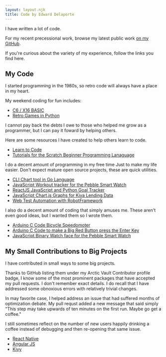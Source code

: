 ```yaml
---
layout: layout.njk
title: Code by Edward Delaporte
---
```


I have written a lot of code. 

For my recent precessional work,
browse my latest public work [on my GitHub](https://github.com/edthedev).

If you're curious about the variety of my experience, follow the links you find here.

## My Code

I started programming in the 1980s,
so retro code will always have a place in my heart.

My weekend coding for fun includes:

+ [C6 / X16 BASIC](/basic)
+ [Retro Games in Python](https://github.com/edthedev/tmntcade)

I cannot pay back the debts I owe to those who 
helped me grow as a programmer, but I can pay it foward by helping others.

Here are some resources I have created to help others learn to code.

+ [Learn to Code](/learn2code)
+ [Tutorials for the Scratch Beginner Programming Lanaguage](https://github.com/edthedev/scratch_lessons)

I do a decent amount of programming in my free time 
Just to make my life easier. Don't expect mature open source projects, these are quick utilities.

+ [CLI Chart tool in Go Language](https://github.com/edthedev/chart)
+ [JavaScript Workout tracker for the Pebble Smart Watch](https://github.com/edthedev/LiftPebble)
+ [ReactJS JavaScript and Python Goal Tracker](https://github.com/edthedev/MyGoal.space)
+ [JavaScript Chart.js Graphs for Kiva Lending Data](https://github.com/edthedev/kiva_graphs)
+ [Web Test Automation with RobotFramework](https://github.com/edthedev/Learn_RobotFramework_IllinoisPTR)

I also do a decent amount of coding that simply amuses me.
These aren't even good ideas, but I wanted them so I wrote them.

+ [Arduino C Code Bicycle Speedomoter](https://github.com/edthedev/arduino-bike-speed)
+ [Arduino C Code to make a Big Red Button press the Enter Key](https://github.com/edthedev/bigredbutton)
+ [JavaScript Binary Watch face for the Pebble Smart Watch](https://github.com/edthedev/BinaryClock)

## My Small Contributions to Big Projects

I have contributed in small ways to some big projects.

Thanks to GitHub listing them under my Arctic Vault Contributor profile badge, 
I know some of the most prominent packages that have accepted my pull requests. 
I don't remember exact details. I do recall that I have addressed 
some obnoxious errors with relatively trivial changes. 

In may favorite case, I helped address an issue that had suffered months of optimization debate.
 My pull requst added a new message that said simply "This step may take upwards of ten minutes on the first run. Maybe go get a coffee." 

I still sometimes reflect on the number of new users happily drinking a coffee instead of debugging and then re-opening that same issue.

+ [React Native](https://github.com/facebook/react-native)
+ [Angular JS](https://github.com/angular/angular.js)
+ [Kivy](https://github.com/kivy/kivy)


